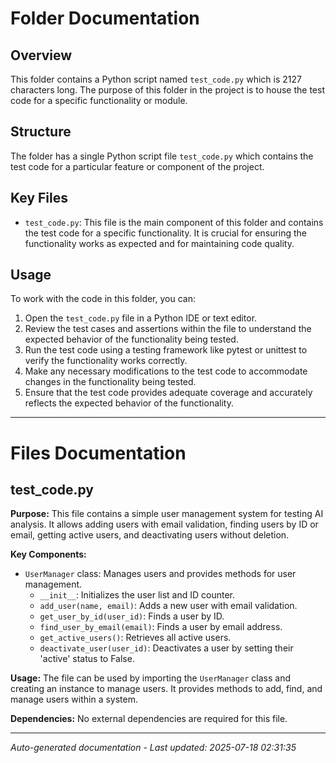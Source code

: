 # Folder Documentation

## Overview
This folder contains a Python script named `test_code.py` which is 2127 characters long. The purpose of this folder in the project is to house the test code for a specific functionality or module.

## Structure
The folder has a single Python script file `test_code.py` which contains the test code for a particular feature or component of the project.

## Key Files
- `test_code.py`: This file is the main component of this folder and contains the test code for a specific functionality. It is crucial for ensuring the functionality works as expected and for maintaining code quality.

## Usage
To work with the code in this folder, you can:
1. Open the `test_code.py` file in a Python IDE or text editor.
2. Review the test cases and assertions within the file to understand the expected behavior of the functionality being tested.
3. Run the test code using a testing framework like pytest or unittest to verify the functionality works correctly.
4. Make any necessary modifications to the test code to accommodate changes in the functionality being tested.
5. Ensure that the test code provides adequate coverage and accurately reflects the expected behavior of the functionality.

---

# Files Documentation

## test_code.py

**Purpose:** This file contains a simple user management system for testing AI analysis. It allows adding users with email validation, finding users by ID or email, getting active users, and deactivating users without deletion.

**Key Components:**
- `UserManager` class: Manages users and provides methods for user management.
  - `__init__`: Initializes the user list and ID counter.
  - `add_user(name, email)`: Adds a new user with email validation.
  - `get_user_by_id(user_id)`: Finds a user by ID.
  - `find_user_by_email(email)`: Finds a user by email address.
  - `get_active_users()`: Retrieves all active users.
  - `deactivate_user(user_id)`: Deactivates a user by setting their 'active' status to False.

**Usage:** The file can be used by importing the `UserManager` class and creating an instance to manage users. It provides methods to add, find, and manage users within a system.

**Dependencies:** No external dependencies are required for this file.

---
*Auto-generated documentation - Last updated: 2025-07-18 02:31:35*

